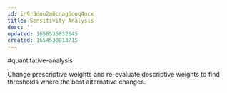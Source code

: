 ```yaml
---
id: in9r3dou2m0cnag6ooq4ncx
title: Sensitivity Analysis
desc: ''
updated: 1656535632645
created: 1654530813715
---
```

#quantitative-analysis 

Change prescriptive weights and re-evaluate descriptive weights to find thresholds where the best alternative changes.

